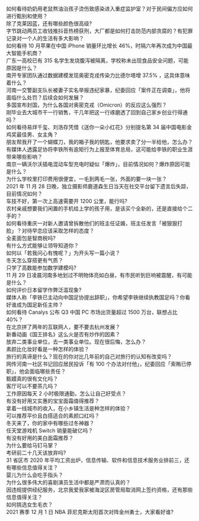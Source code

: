 如何看待奶奶用老鼠熬油治孩子烫伤致感染进入重症监护室？对于民间偏方应如何进行甄别和使用？  
除了克莱因蓝，还有哪些颜色很高级?  
字节跳动两员工收钱推抖音热榜获刑，大厂都是如何打击防范内部贪腐的？有犯罪记录对一个人的生活有多大影响？  
如何看待 10 月苹果在中国 iPhone 销量环比增长 46%，时隔六年再次成为中国最大智能手机商？  
广东一高校已有 315 名学生发烧腹泻被隔离，学校称未出现食品安全问题，可能原因是什么？  
南开专家团队通过数据建模发现奥密克戎传染力比德尔塔增 37.5% ，这具体意味着什么？  
河南一交警副支队长被妻子实名举报违纪家暴，纪委回应「案件正在调查」，他将面临什么处罚？后续会如何发展？  
多国宣布封国，为什么各国对奥密克戎（Omicron）的反应这么强烈？  
刚毕业去大城市干一行销售，干几年把这一行琢磨透了回到自己家乡创业行得通吗？  
如何看待易烊千玺、刘浩存凭借《送你一朵小红花》分别提名第 34 届中国电影金鸡奖最佳男、女主角？  
朋友帮我开了一个蝴蝶刀，我的箱子我的钥匙，他要求卖了分一半给他，怎么办？  
有媒体人透露足协将李铁所有逾矩行为上报至体育总局，这可能给李铁的职业生涯带来哪些影响？  
南京一辆沃尔沃插电混动车型充电时疑似「爆炸」，目前情况如何？爆炸原因可能是什么？  
为什么学校里打印费用很便宜，一毛到两毛一张，外面的要一块一张？  
2021 年 11 月 28 日晚，独立摄影师鹿道森生日当天在社交平台留下遗言后失踪，目前情况如何？  
车技不好，第一次上高速需要开 1200 公里，能行吗?  
农村亲戚想要我们闲置的手机给上学的孩子用，是该买个全新的，还是直接给个二手的？  
如何看待重庆一对新人邀请曾拆散他们的班主任证婚，班主任发言「被狠狠打脸」？对待早恋应该采取怎样的态度？  
全麦面包是智商税吗?  
有什么方式能够让领导知道你？  
如何以「若我问心有愧呢？」为开头写一篇小说？  
冬天怎么穿搭更有气质？  
只学了高数能参加数学建模吗?  
11 月 29 日凌晨河南多地划过不明物体亮如白昼，有市民听到巨响被震醒，有可能是什么？  
如何评价日本留学作弊泛滥现象?  
媒体人称「李铁已主动向中国足协提出辞职」，你希望李铁继续执教国足吗？你看好谁成为国足新任主帅？  
如何看待 Canalys 公布 Q3 中国 PC 市场出货量超过 1500 万台，联想占比 40%？  
在北京拼了两年的互联网人，要不要去杭州发展？  
新番动画《国王排名》这么火是否有炒作的因素？  
放弃二类事业单位，去一类事业单位。现在很后悔，怎么办？  
素颜比化妆好看是一种怎样的体验？  
旅行的真谛是什么？现在的你对比几年前的自己对旅行的认知有改变吗？  
网传河南一社区书记回应居民投诉「有 100 个办法对付他」，纪委回应「索贿已停职」，他会面临哪些责任？  
甄嬛真的很有文化吗？  
客厅可以不要茶几吗？  
工作原因每天 2 小时极限通勤，怎么让自己好受点？  
有没有好用又实惠的宝宝面霜值得推荐？  
拿着一线城市的收入，在小乡镇生活是种怎样的体验？  
可以推荐平价且白搭适合的素颜口红吗？  
冬天来了，你的家中有哪些过冬神器？  
任天堂游戏机 Switch 销量能破亿吗？  
有没有好用的美白面霜推荐？  
为什么要给马钉马掌？  
考研前二十几天该放弃吗?  
31 省区市 2020 年平均工资出炉，信息传输、软件和信息技术服务业排前三，还有哪些信息值得关注？  
婴儿为什么会吃手指头？  
为什么很多伟大的喜剧演员生活中都是严肃而认真的？  
因违规提供经纪服务，北京我爱我家被海淀区房管局取消网上签约资格，还有那些信息值得关注？  
如何挑选女生毛衣？  
2021 赛季 12 月 1 日 NBA 菲尼克斯太阳首次对阵金州勇士，大家看好谁?  
